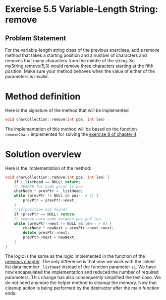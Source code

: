 # Exercise 5.5 Variable-Length String: remove

## Problem Statement

For the variable-length string class of the previous exercises, add a remove
method that takes a starting position and a number of characters and removes
that many characters from the middle of the string. So myString.remove(5,3)
would remove three characters starting at the fifth position. Make sure your
method behaves when the value of either of the parameters is invalid.

# Method definition

Here is the signature of the method that will be implemented

```cpp
void charCollection::remove(int pos, int len)
```

The implementation of this method will be based on the function `removeChars`
implemented for solving the [exercise 8 of chapter 4][4-8].

# Solution overview

Here is the implementation of the method:
```cpp
void charCollection::remove(int pos, int len) {
	if (_listHead == NULL) return;
	// SEARCH for node prior to pos
    charNode * prevPtr = _listHead;
    while (prevPtr != NULL && pos-- > 1) {
        prevPtr = prevPtr->next;
    }
	//if(position not found)
	if (prevPtr == NULL) return;
	// remove each node between pos and len
	while (prevPtr->next != NULL && len-- > 0) {
        charNode * newNext = prevPtr->next->next;
		delete prevPtr->next;
		prevPtr->next = newNext;
    }
}
```

The logic is the same as the logic implemented in the function of the
[previous chapter][4-8]. The only difference is that now we work with
the linked list data member `_listHead` instead of the function parameter `s1`.
We have now encapsulated the implementation and reduced the number of required
parameters. This change has also consequently simplified the test case. We do
not need anymore the helper method to cleanup the memory. Now that cleanup
action is being performed by the destructor after the main function ends.

<!--Links-->
[4-8]:(https://github.com/SanzCeb/think-like-a-programmer/blob/main/exercises/chapter04/4-8/README.md)